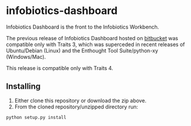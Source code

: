infobiotics-dashboard
=====================

Infobiotics Dashboard is the front to the Infobiotics Workbench.

The previous release of Infobiotics Dashboard hosted on [bitbucket](https://bitbucket.org/jvb/infobiotics-dashboard) was compatible only with Traits 3, which was superceded in recent releases of Ubuntu/Debian (Linux) and the Enthought Tool Suite/python-xy (Windows/Mac).

This release is compatible only with Traits 4.

Installing
----------

1. Either clone this repository or download the zip above.
2. From the cloned repository/unzipped directory run:
<!--
	./sdist.sh
	cd dist/Infobiotics-Dashboard-1.1.0/
	python setup.py install
 -->
	python setup.py install

